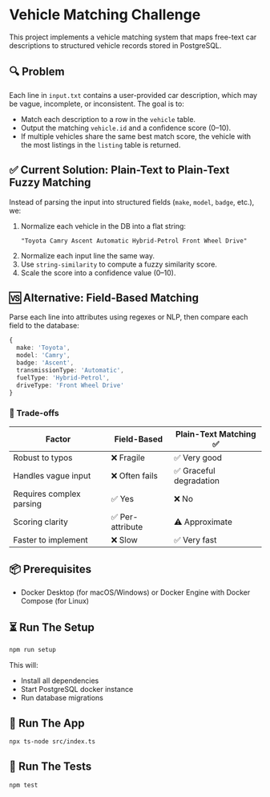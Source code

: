 # Vehicle Matching Challenge

This project implements a vehicle matching system that maps free-text car descriptions to structured vehicle records stored in PostgreSQL.

## 🔍 Problem
Each line in `input.txt` contains a user-provided car description, which may be vague, incomplete, or inconsistent. The goal is to:
- Match each description to a row in the `vehicle` table.
- Output the matching `vehicle.id` and a confidence score (0–10).
- If multiple vehicles share the same best match score, the vehicle with the most listings in the `listing` table is returned.

## ✅ Current Solution: Plain-Text to Plain-Text Fuzzy Matching
Instead of parsing the input into structured fields (`make`, `model`, `badge`, etc.), we:

1. Normalize each vehicle in the DB into a flat string:
   ```
   "Toyota Camry Ascent Automatic Hybrid-Petrol Front Wheel Drive"
   ```
2. Normalize each input line the same way.
3. Use `string-similarity` to compute a fuzzy similarity score.
4. Scale the score into a confidence value (0–10).

## 🆚 Alternative: Field-Based Matching
Parse each line into attributes using regexes or NLP, then compare each field to the database:
```ts
{
  make: 'Toyota',
  model: 'Camry',
  badge: 'Ascent',
  transmissionType: 'Automatic',
  fuelType: 'Hybrid-Petrol',
  driveType: 'Front Wheel Drive'
}
```

### 🚧 Trade-offs
| Factor                        | Field-Based                  | Plain-Text Matching ✅     |
|------------------------------|------------------------------|----------------------------|
| Robust to typos              | ❌ Fragile                   | ✅ Very good               |
| Handles vague input          | ❌ Often fails               | ✅ Graceful degradation     |
| Requires complex parsing     | ✅ Yes                       | ❌ No                      |
| Scoring clarity              | ✅ Per-attribute             | ⚠️ Approximate              |
| Faster to implement          | ❌ Slow                      | ✅ Very fast                |

## 📦 Prerequisites

- Docker Desktop (for macOS/Windows) or Docker Engine with Docker Compose (for Linux)

## ⏳ Run The Setup
```bash
npm run setup
```
This will:
   - Install all dependencies
   - Start PostgreSQL docker instance
   - Run database migrations

## 🚀 Run The App
```bash
npx ts-node src/index.ts
```

## 🧪 Run The Tests
```bash
npm test
```